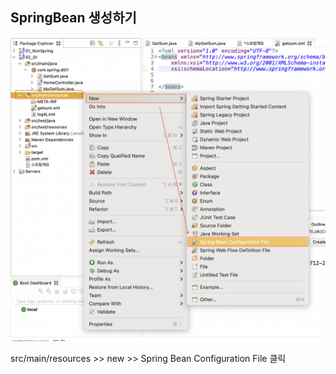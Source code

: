 ## SpringBean 생성하기

<img src="https://github.com/hyeah0/SmartWeb_Contents_WebApplication_developer_class/blob/main/5_web/06_Spring/00_img/SpringBean/createSpringBean.png" widht="70%">
<p>src/main/resources >> new >> Spring Bean Configuration File 클릭</p>
